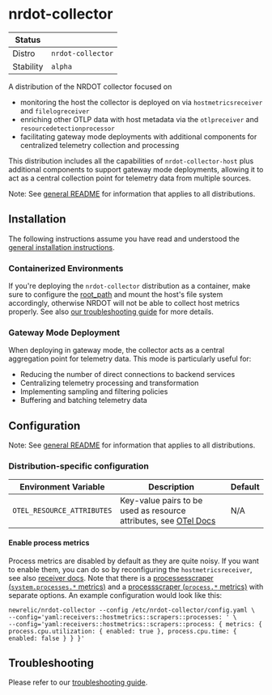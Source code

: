 # nrdot-collector

| Status    |                                                                                                                                                                                                             |
|-----------|-------------------------------------------------------------------------------------------------------------------------------------------------------------------------------------------------------------|
| Distro    | `nrdot-collector`                                                                                                                                                                                      |
| Stability | `alpha`                                                                                                                                                                                                    |

A distribution of the NRDOT collector focused on
- monitoring the host the collector is deployed on via `hostmetricsreceiver` and `filelogreceiver`
- enriching other OTLP data with host metadata via the `otlpreceiver` and `resourcedetectionprocessor`
- facilitating gateway mode deployments with additional components for centralized telemetry collection and processing

This distribution includes all the capabilities of `nrdot-collector-host` plus additional components to support gateway mode deployments, allowing it to act as a central collection point for telemetry data from multiple sources.

Note: See [general README](../README.md) for information that applies to all distributions.

## Installation

The following instructions assume you have read and understood the [general installation instructions](../README.md#installation).

### Containerized Environments
If you're deploying the `nrdot-collector` distribution as a container, make sure to configure the [root_path](https://github.com/open-telemetry/opentelemetry-collector-contrib/blob/main/receiver/hostmetricsreceiver/README.md#collecting-host-metrics-from-inside-a-container-linux-only) and mount the host's file system accordingly, otherwise NRDOT will not be able to collect host metrics properly.
See also [our troubleshooting guide](./TROUBLESHOOTING.md) for more details.

### Gateway Mode Deployment
When deploying in gateway mode, the collector acts as a central aggregation point for telemetry data. This mode is particularly useful for:
- Reducing the number of direct connections to backend services
- Centralizing telemetry processing and transformation
- Implementing sampling and filtering policies
- Buffering and batching telemetry data

## Configuration

Note: See [general README](../README.md) for information that applies to all distributions.

### Distribution-specific configuration

| Environment Variable | Description | Default |
|---|---|---|
| `OTEL_RESOURCE_ATTRIBUTES` | Key-value pairs to be used as resource attributes, see [OTel Docs](https://opentelemetry.io/docs/languages/sdk-configuration/general/#otel_resource_attributes) | N/A |

#### Enable process metrics
Process metrics are disabled by default as they are quite noisy. If you want to enable them, you can do so by reconfiguring the `hostmetricsreceiver`, see also [receiver docs](https://github.com/open-telemetry/opentelemetry-collector-contrib/tree/main/receiver/hostmetricsreceiver#getting-started). Note that there is a [processesscraper (`system.processes.*` metrics)](https://github.com/open-telemetry/opentelemetry-collector-contrib/blob/main/receiver/hostmetricsreceiver/internal/scraper/processesscraper/documentation.md) and a [processscraper (`process.*` metrics)](https://github.com/open-telemetry/opentelemetry-collector-contrib/blob/main/receiver/hostmetricsreceiver/internal/scraper/processscraper/documentation.md) with separate options. An example configuration would look like this:
```shell
newrelic/nrdot-collector --config /etc/nrdot-collector/config.yaml \
--config='yaml:receivers::hostmetrics::scrapers::processes: ' \
--config='yaml:receivers::hostmetrics::scrapers::process: { metrics: { process.cpu.utilization: { enabled: true }, process.cpu.time: { enabled: false } } }'
```

## Troubleshooting

Please refer to our [troubleshooting guide](./TROUBLESHOOTING.md).
